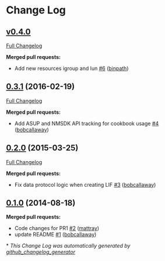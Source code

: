 # Change Log

## [v0.4.0](https://github.com/chef-partners/netapp-cookbook/tree/v0.4.0)

[Full Changelog](https://github.com/chef-partners/netapp-cookbook/compare/0.3.1...v0.4.0)

**Merged pull requests:**

- Add new resources igroup and lun [\#6](https://github.com/chef-partners/netapp-cookbook/pull/6) ([binpath](https://github.com/binpath))

## [0.3.1](https://github.com/chef-partners/netapp-cookbook/tree/0.3.1) (2016-02-19)
[Full Changelog](https://github.com/chef-partners/netapp-cookbook/compare/0.2.0...0.3.1)

**Merged pull requests:**

- Add ASUP and NMSDK API tracking for cookbook usage [\#4](https://github.com/chef-partners/netapp-cookbook/pull/4) ([bobcallaway](https://github.com/bobcallaway))

## [0.2.0](https://github.com/chef-partners/netapp-cookbook/tree/0.2.0) (2015-03-25)
[Full Changelog](https://github.com/chef-partners/netapp-cookbook/compare/0.1.0...0.2.0)

**Merged pull requests:**

- Fix data protocol logic when creating LIF [\#3](https://github.com/chef-partners/netapp-cookbook/pull/3) ([bobcallaway](https://github.com/bobcallaway))

## [0.1.0](https://github.com/chef-partners/netapp-cookbook/tree/0.1.0) (2014-08-18)
**Merged pull requests:**

- Code changes for PR1 [\#2](https://github.com/chef-partners/netapp-cookbook/pull/2) ([mattray](https://github.com/mattray))
- update README [\#1](https://github.com/chef-partners/netapp-cookbook/pull/1) ([bobcallaway](https://github.com/bobcallaway))



\* *This Change Log was automatically generated by [github_changelog_generator](https://github.com/skywinder/Github-Changelog-Generator)*
